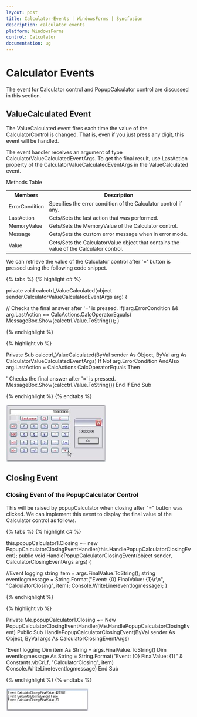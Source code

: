 ```yaml
---
layout: post
title: Calculator-Events | WindowsForms | Syncfusion
description: calculator events
platform: WindowsForms
control: Calculator
documentation: ug
---
```


# Calculator Events

The event for Calculator control and PopupCalculator control are discussed in this section.

## ValueCalculated Event

The ValueCalculated event fires each time the value of the CalculatorControl is changed. That is, even if you just press any digit, this event will be handled. 

The event  handler receives an argument of type CalculatorValueCalculatedEventArgs. To get the final result, use LastAction property of the CalculatorValueCalculatedEventArgs in the ValueCalculated event. 

Methods Table

<table>
<tr>
<th>
Members</th><th>
Description</th></tr>
<tr>
<td>
ErrorCondition</td><td>
Specifies the error condition of the Calculator control if any.</td></tr>
<tr>
<td>
LastAction</td><td>
Gets/Sets the last action that was performed.</td></tr>
<tr>
<td>
MemoryValue</td><td>
Gets/Sets the MemoryValue of the Calculator control.</td></tr>
<tr>
<td>
Message</td><td>
Gets/Sets the custom error message when in error mode.</td></tr>
<tr>
<td>
Value</td><td>
Gets/Sets the CalculatorValue object that contains the value of the Calculator control.</td></tr>
</table>

We can retrieve the value of the Calculator control after '=' button is pressed using the following code snippet.

{% tabs %}
{% highlight c# %}

private void calcctrl_ValueCalculated(object sender,CalculatorValueCalculatedEventArgs arg) 
{

// Checks the final answer after '=' is pressed.
    if(!arg.ErrorCondition && arg.LastAction == CalcActions.CalcOperatorEquals)  
    MessageBox.Show(calcctrl.Value.ToString());
}

{% endhighlight %}

{% highlight vb %}

Private Sub calcctrl_ValueCalculated(ByVal sender As Object, ByVal arg As CalculatorValueCalculatedEventArgs) 
If Not arg.ErrorCondition AndAlso arg.LastAction = CalcActions.CalcOperatorEquals Then 

' Checks the final answer after '=' is pressed.
MessageBox.Show(calcctrl.Value.ToString()) 
End If 
End Sub

{% endhighlight %}
{% endtabs %}

![](Overview_images/Overview_img127.jpeg) 

## Closing Event

### Closing Event of the PopupCalculator Control

This will be raised by popupCalculator when closing after "=" button was clicked. We can implement this event to display the final value of the Calculator control as follows.

{% tabs %}
{% highlight c# %}

this.popupCalculator1.Closing += new PopupCalculatorClosingEventHandler(this.HandlePopupCalculatorClosingEvent);
public void HandlePopupCalculatorClosingEvent(object sender, CalculatorClosingEventArgs args)
{

//Event logging
    string item = args.FinalValue.ToString();
    string eventlogmessage = String.Format("Event: {0} FinalValue: {1}\r\n", "CalculatorClosing", item);
    Console.WriteLine(eventlogmessage);
}

{% endhighlight %}

{% highlight vb %}

Private Me.popupCalculator1.Closing += New PopupCalculatorClosingEventHandler(Me.HandlePopupCalculatorClosingEvent)
Public Sub HandlePopupCalculatorClosingEvent(ByVal sender As Object, ByVal args As CalculatorClosingEventArgs)

'Event logging
Dim item As String = args.FinalValue.ToString()
Dim eventlogmessage As String = String.Format("Event: {0} FinalValue: {1}" & Constants.vbCrLf, "CalculatorClosing", item)
Console.WriteLine(eventlogmessage)
End Sub

{% endhighlight %}
{% endtabs %}

![](Overview_images/Overview_img128.jpeg) 

